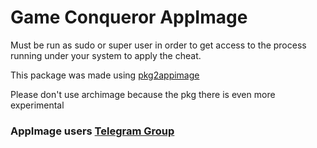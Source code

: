 # Game Conqueror AppImage

Must be run as sudo or super user in order to get access to the process running under your system to apply the cheat.

This package was made using [pkg2appimage](https://github.com/AppImageCommunity/pkg2appimage)

Please don't use archimage because the pkg there is even more experimental

### AppImage users [Telegram Group](https://t.me/appimagelucasmz)
